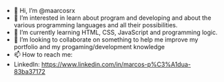 - 👋 Hi, I’m @maarcosrx
- 👀 I’m interested in learn about program and developing and about the various programming languages and all their possibilities.
- 🌱 I’m currently learning HTML, CSS, JavaScript and programming logic.
- 💞️ I’m looking to collaborate on something to help me improve my portfolio and my progaming/development knowledge 
- 📫 How to reach me:
- LinkedIn: https://www.linkedin.com/in/marcos-p%C3%A1dua-83ba37172

<!---
maarcosrx/maarcosrx is a ✨ special ✨ repository because its `README.md` (this file) appears on your GitHub profile.
You can click the Preview link to take a look at your changes.
--->
